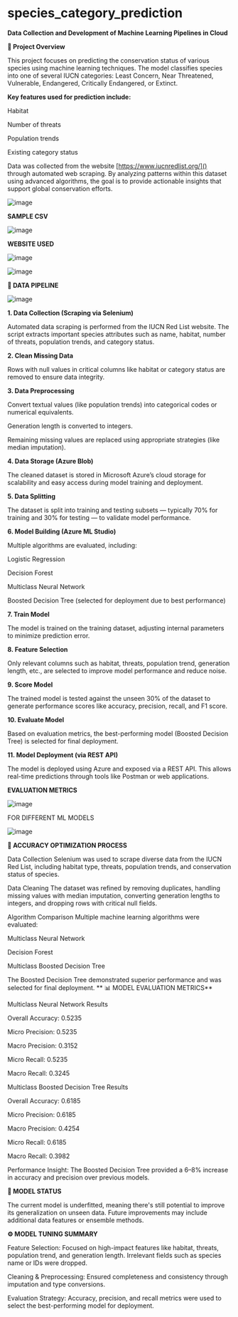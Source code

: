 # species_category_prediction
**Data Collection and Development of Machine Learning Pipelines in Cloud**

**🐾 Project Overview**

This project focuses on predicting the conservation status of various species using machine learning techniques. The model classifies species into one of several IUCN categories: Least Concern, Near Threatened, Vulnerable, Endangered, Critically Endangered, or Extinct.

**Key features used for prediction include:**

Habitat

Number of threats

Population trends

Existing category status

Data was collected from the website [https://www.iucnredlist.org/]() through automated web scraping. By analyzing patterns within this dataset using advanced algorithms, the goal is to provide actionable insights that support global conservation efforts.


![image](https://github.com/user-attachments/assets/0bdd4347-eba9-49fc-9ff0-3c573a10a7b0)

**SAMPLE CSV**


![image](https://github.com/user-attachments/assets/7558923b-c7b5-4d61-a6b5-44f6b909a73e)


**WEBSITE USED**

![image](https://github.com/user-attachments/assets/0824aab4-49c8-4e5d-95b7-77ca328e55b6)



![image](https://github.com/user-attachments/assets/984386be-e62a-4961-9b20-8798face3048)


**🧪 DATA PIPELINE**

![image](https://github.com/user-attachments/assets/d24eb30a-773a-405b-928f-cb2021169ffa)



**1. Data Collection (Scraping via Selenium)**

Automated data scraping is performed from the IUCN Red List website. The script extracts important species attributes such as name, habitat, number of threats, population trends, and category status.

**2. Clean Missing Data** 

Rows with null values in critical columns like habitat or category status are removed to ensure data integrity.

**3. Data Preprocessing**


Convert textual values (like population trends) into categorical codes or numerical equivalents.

Generation length is converted to integers.

Remaining missing values are replaced using appropriate strategies (like median imputation).

**4. Data Storage (Azure Blob)**

The cleaned dataset is stored in Microsoft Azure’s cloud storage for scalability and easy access during model training and deployment.

**5. Data Splitting**

The dataset is split into training and testing subsets — typically 70% for training and 30% for testing — to validate model performance.

**6. Model Building (Azure ML Studio)**

Multiple algorithms are evaluated, including:

Logistic Regression

Decision Forest

Multiclass Neural Network

Boosted Decision Tree (selected for deployment due to best performance)

**7. Train Model**

The model is trained on the training dataset, adjusting internal parameters to minimize prediction error.

**8. Feature Selection**

Only relevant columns such as habitat, threats, population trend, generation length, etc., are selected to improve model performance and reduce noise.

**9. Score Model**

The trained model is tested against the unseen 30% of the dataset to generate performance scores like accuracy, precision, recall, and F1 score.

**10. Evaluate Model**

Based on evaluation metrics, the best-performing model (Boosted Decision Tree) is selected for final deployment.

**11. Model Deployment (via REST API)**

The model is deployed using Azure and exposed via a REST API. This allows real-time predictions through tools like Postman or web applications.

**EVALUATION METRICS**

![image](https://github.com/user-attachments/assets/c908add8-c20e-460d-9319-154ad5a9a2f6)

FOR DIFFERENT ML MODELS

![image](https://github.com/user-attachments/assets/e1672139-0d35-4f9a-8318-c2572faace0a)

**🧠 ACCURACY OPTIMIZATION PROCESS**


Data Collection
Selenium was used to scrape diverse data from the IUCN Red List, including habitat type, threats, population trends, and conservation status of species.

Data Cleaning
The dataset was refined by removing duplicates, handling missing values with median imputation, converting generation lengths to integers, and dropping rows with critical null fields.

Algorithm Comparison
Multiple machine learning algorithms were evaluated:

Multiclass Neural Network

Decision Forest

Multiclass Boosted Decision Tree

The Boosted Decision Tree demonstrated superior performance and was selected for final deployment.
**
📊 MODEL EVALUATION METRICS**


Multiclass Neural Network Results

Overall Accuracy: 0.5235

Micro Precision: 0.5235

Macro Precision: 0.3152

Micro Recall: 0.5235

Macro Recall: 0.3245

Multiclass Boosted Decision Tree Results

Overall Accuracy: 0.6185

Micro Precision: 0.6185

Macro Precision: 0.4254

Micro Recall: 0.6185

Macro Recall: 0.3982

Performance Insight:
The Boosted Decision Tree provided a 6–8% increase in accuracy and precision over previous models.

**🧪 MODEL STATUS**


The current model is underfitted, meaning there's still potential to improve its generalization on unseen data. Future improvements may include additional data features or ensemble methods.

**⚙️ MODEL TUNING SUMMARY**


Feature Selection: Focused on high-impact features like habitat, threats, population trend, and generation length. Irrelevant fields such as species name or IDs were dropped.

Cleaning & Preprocessing: Ensured completeness and consistency through imputation and type conversions.

Evaluation Strategy: Accuracy, precision, and recall metrics were used to select the best-performing model for deployment.

















